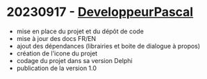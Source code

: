 # 20230917 - [DeveloppeurPascal](https://github.com/DeveloppeurPascal)

* mise en place du projet et du dépôt de code
* mise à jour des docs FR/EN
* ajout des dépendances (librairies et boite de dialogue à propos)
* création de l'icone du projet
* codage du projet dans sa version Delphi
* publication de la version 1.0
